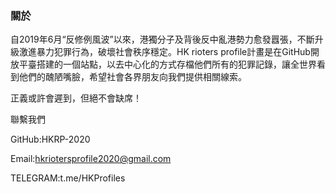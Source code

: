 ### 關於

自2019年6月“反修例風波”以來，港獨分子及背後反中亂港勢力愈發囂張，不斷升級激進暴力犯罪行為，破壞社會秩序穩定。HK rioters profile計畫是在GitHub開放平臺搭建的一個站點，以去中心化的方式存檔他們所有的犯罪記錄，讓全世界看到他們的醜陋嘴臉，希望社會各界朋友向我們提供相關線索。

正義或許會遲到，但絕不會缺席！

聯繫我們

GitHub:HKRP-2020

Email:hkriotersprofile2020@gmail.com

TELEGRAM:t.me/HKProfiles
